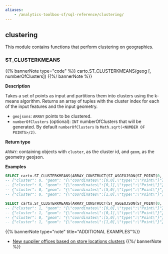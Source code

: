 ```yaml
---
aliases:
    - /analytics-toolbox-sf/sql-reference/clustering/
---
```

## clustering

<div class="badges"><div class="advanced"></div></div>

This module contains functions that perform clustering on geographies.


### ST_CLUSTERKMEANS

{{% bannerNote type="code" %}}
carto.ST_CLUSTERKMEANS(geog [, numberOfClusters])
{{%/ bannerNote %}}

**Description**

Takes a set of points as input and partitions them into clusters using the k-means algorithm. Returns an array of tuples with the cluster index for each of the input features and the input geometry.

* `geojsons`: `ARRAY` points to be clustered.
* `numberOfClusters` (optional): `INT` numberOfClusters that will be generated. By default `numberOfClusters` is `Math.sqrt(<NUMBER OF POINTS>/2)`.

**Return type**

`ARRAY`: containing objects with `cluster`, as the cluster id, and `geom`, as the geometry geojson.

**Examples**

```sql
SELECT carto.ST_CLUSTERKMEANS(ARRAY_CONSTRUCT(ST_ASGEOJSON(ST_POINT(0, 0))::STRING, ST_ASGEOJSON(ST_POINT(0, 1))::STRING, ST_ASGEOJSON(ST_POINT(5, 0))::STRING, ST_ASGEOJSON(ST_POINT(1, 0))::STRING));
-- {"cluster": 0, "geom": "{\"coordinates\":[0,0],\"type\":\"Point\"}"}
-- {"cluster": 0, "geom": "{\"coordinates\":[0,1],\"type\":\"Point\"}"}
-- {"cluster": 0, "geom": "{\"coordinates\":[5,0],\"type\":\"Point\"}"}
-- {"cluster": 0, "geom": "{\"coordinates\":[1,0],\"type\":\"Point\"}"}
```

```sql
SELECT carto.ST_CLUSTERKMEANS(ARRAY_CONSTRUCT(ST_ASGEOJSON(ST_POINT(0, 0))::STRING, ST_ASGEOJSON(ST_POINT(0, 1))::STRING, ST_ASGEOJSON(ST_POINT(5, 0))::STRING, ST_ASGEOJSON(ST_POINT(1, 0))::STRING), 2);
-- {"cluster": 1, "geom": "{\"coordinates\":[0,0],\"type\":\"Point\"}"}
-- {"cluster": 1, "geom": "{\"coordinates\":[0,1],\"type\":\"Point\"}"}
-- {"cluster": 0, "geom": "{\"coordinates\":[5,0],\"type\":\"Point\"}"}
-- {"cluster": 1, "geom": "{\"coordinates\":[1,0],\"type\":\"Point\"}"}
```

{{% bannerNote type="note" title="ADDITIONAL EXAMPLES"%}}

* [New supplier offices based on store locations clusters](/analytics-toolbox-snowflake/examples/new-supplier-offices-based-on-store-locations-clusters/)
{{%/ bannerNote %}}

